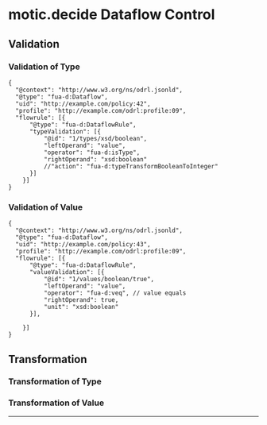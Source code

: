 # motic.decide Dataflow Control

## Validation

### Validation of Type

```
{
  "@context": "http://www.w3.org/ns/odrl.jsonld",
  "@type": "fua-d:Dataflow",
  "uid": "http://example.com/policy:42",
  "profile": "http://example.com/odrl:profile:09",
  "flowrule": [{
	  "@type": "fua-d:DataflowRule",
      "typeValidation": [{
		  "@id": "1/types/xsd/boolean",
		  "leftOperand": "value",
		  "operator": "fua-d:isType",
		  "rightOperand": "xsd:boolean"
		  //"action": "fua-d:typeTransformBooleanToInteger"
      }]
    }]
}
```

### Validation of Value


```
{
  "@context": "http://www.w3.org/ns/odrl.jsonld",
  "@type": "fua-d:Dataflow",
  "uid": "http://example.com/policy:43",
  "profile": "http://example.com/odrl:profile:09",
  "flowrule": [{
	  "@type": "fua-d:DataflowRule",
	  "valueValidation": [{
		  "@id": "1/values/boolean/true",
		  "leftOperand": "value",
		  "operator": "fua-d:veq", // value equals
		  "rightOperand": true,
		  "unit": "xsd:boolean"
	  }],
	  
    }]
}
```


## Transformation

### Transformation of Type

### Transformation of Value


---

